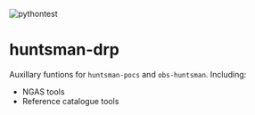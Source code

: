 ![pythontest](https://github.com/AstroHuntsman/huntsman-drp/workflows/pythontest/badge.svg)

# huntsman-drp
Auxillary funtions for `huntsman-pocs` and `obs-huntsman`. Including:
- NGAS tools
- Reference catalogue tools
